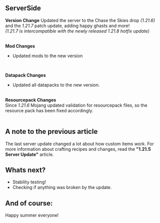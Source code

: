 <p hidden meta>
Title: 1.21.7 Server Update
Author: @TheAxolot77
AuthorTitle: Author/Owner
Banner: banner.png
Favicon: favicon.png
CardBackground: banner.png
Tags: news,changelog,minecraft,mc,axo,server,resourcepack
CreationDate: 2025-07-23
UpdatedDate: 2025-07-23
</p>

## ServerSide
**Version Change**
Updated the server to the Chase the Skies drop *(1.21.6)* and the *1.21.7* patch update, adding happy ghasts and more!<br>
*(1.21.7 is intercompatible with the newly released 1.21.8 hotfix update)*
<br><br>

**Mod Changes**
- Updated mods to the new version<br>
<br>

**Datapack Changes**
- Updated all datapacks to the new version.
<br><br>

**Resourcepack Changes**<br>
Since *1.21.6* Mojang updated validation for resourcepack files, so the resource pack has been fixed accordingly.<br>
<br>

## A note to the previous article
The last server update changed a lot about how custom items work. For more information about crafting recipes and changes, read the **"1.21.5 Server Update"** article.

## Whats next?
- Stability testing!
- Checking if anything was broken by the update.


## And of course:
Happy summer everyone!